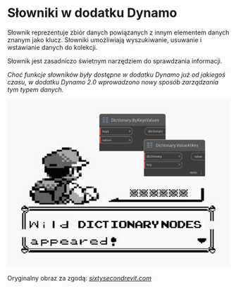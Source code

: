 # Słowniki w dodatku Dynamo

Słownik reprezentuje zbiór danych powiązanych z innym elementem danych znanym jako klucz. Słowniki umożliwiają wyszukiwanie, usuwanie i wstawianie danych do kolekcji.

Słownik jest zasadniczo świetnym narzędziem do sprawdzania informacji.

_Choć funkcje słowników były dostępne w dodatku Dynamo już od jakiegoś czasu, w dodatku Dynamo 2.0 wprowadzono nowy sposób zarządzania tym typem danych._

![](../images/5-5/wildDictionary.png)

Oryginalny obraz za zgodą: [_sixtysecondrevit.com_](http://sixtysecondrevit.com/2018-01-22-new-dictionary-nodes-in-dynamobim-daily-build/)

